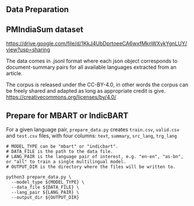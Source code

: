 ## Data Preparation

## PMIndiaSum dataset
https://drive.google.com/file/d/1KkJ4UbDprtoeeCA6wxfMknWXykYgnLUY/view?usp=sharing

The data comes in .jsonl format where each json object corresponds to document-summary pairs for all available languages extracted from an article.

The corpus is released under the CC-BY-4.0, in other words the corpus can be freely shared and adapted as long as appropriate
credit is give. https://creativecommons.org/licenses/by/4.0/

## Prepare for MBART or IndicBART

For a given language pair, `prepare_data.py` creates `train.csv`, `valid.csv` and `test.csv` files, with four columns: `text`, `summary`, `src_lang`, `trg_lang`

```
# MODEL_TYPE can be "mbart" or "indicbart".
# DATA_FILE is the path to the data file.
# LANG_PAIR is the language pair of interest, e.g. "en-en", "as-bn", or "all" to train a single multilingual model.
# OUTPUT_DIR is the directory where the files will be written to.

python3 prepare_data.py \
  --model_type ${MODEL_TYPE} \
  --data_file ${DATA_FILE} \
  --lang_pair ${LANG_PAIR} \
  --output_dir ${OUTPUT_DIR}
```
